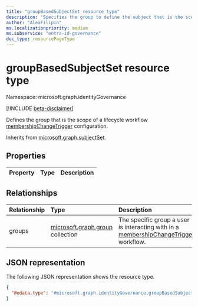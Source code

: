```yaml
---
title: "groupBasedSubjectSet resource type"
description: "Specifies the group to define the subject that is the scope of a lifecycle workflow membershipChangeTrigger configuration."
author: "AlexFilipin"
ms.localizationpriority: medium
ms.subservice: "entra-id-governance"
doc_type: resourcePageType
---
```


# groupBasedSubjectSet resource type

Namespace: microsoft.graph.identityGovernance

[!INCLUDE [beta-disclaimer](../../includes/beta-disclaimer.md)]

Defines the group that is the scope of a lifecycle workflow [membershipChangeTrigger](../resources/identitygovernance-membershipchangetrigger.md) configuration.


Inherits from [microsoft.graph.subjectSet](../resources/subjectset.md).

## Properties
|Property|Type|Description|
|:---|:---|:---|

## Relationships
|Relationship|Type|Description|
|:---|:---|:---|
|groups|[microsoft.graph.group](../resources/group.md) collection|The specific group a user is interacting with in a [membershipChangeTrigger](identitygovernance-membershipchangetrigger.md) workflow.|

## JSON representation
The following JSON representation shows the resource type.
<!-- {
  "blockType": "resource",
  "@odata.type": "microsoft.graph.identityGovernance.groupBasedSubjectSet"
}
-->
``` json
{
  "@odata.type": "#microsoft.graph.identityGovernance.groupBasedSubjectSet"
}
```

